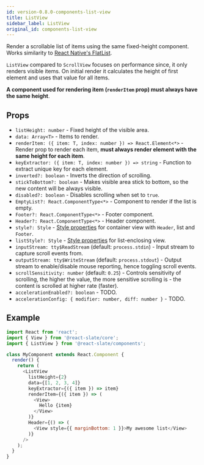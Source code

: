 ```yaml
---
id: version-0.8.0-components-list-view
title: ListView
sidebar_label: ListView
original_id: components-list-view
---
```


Render a scrollable list of items using the same fixed-height component. Works similarity to [React Native's FlatList](https://facebook.github.io/react-native/docs/flatlist).

`ListView` compared to `ScrollView` focuses on performance since, it only renders visible items. On initial render it calculates the height of first element and uses that value for all items.

__A component used for rendering item (`renderItem` prop) must always have the same height__.

## Props

* `listHeight: number` - Fixed height of the visible area.
* `data: Array<T>` - Items to render.
* `renderItem: ({ item: T, index: number }) => React.Element<*>` - Render prop to render each item, __must always render element with the same height for each item__.
* `keyExtractor: ({ item: T, index: number }) => string` - Function to extract unique key for each element.
* `inverted?: boolean` - Inverts the direction of scrolling.
* `stickToBottom?: boolean` - Makes visible area stick to bottom, so the new content will be always visible.
* `disabled?: boolean` - Disables scrolling when set to `true`.
* `EmptyList?: React.ComponentType<*>` - Component to render if the list is empty.
* `Footer?: React.ComponentType<*>` - Footer component.
* `Header?: React.ComponentType<*>` - Header component.
* `style?: Style` - [Style properties](./core-style-prop.md) for container view with `Header`, list and `Footer`.
* `listStyle?: Style` - [Style properties](./core-style-prop.md) for list-enclosing view.
* `inputStream: tty$ReadStream` (default: `process.stdin`) - Input stream to capture scroll events from.
* `outputStream: tty$WriteStream` (default: `process.stdout`) - Output stream to enable/disable mouse reporting, hence toggling scroll events.
* `scrollSensitivity: number` (default: `0.25`) - Controls sensitivity of scrolling, the higher the value, the more sensitive scrolling is - the content is scrolled at higher rate (faster).
* `accelerationEnabled?: boolean` - TODO.
* `accelerationConfig: { modifier: number, diff: number }` - TODO.

## Example

```js
import React from 'react';
import { View } from '@react-slate/core';
import { ListView } from '@react-slate/components';

class MyComponent extends React.Component {
  render() {
    return (
      <ListView
        listHeight={2}
        data={[1, 2, 3, 4]}
        keyExtractor={({ item }) => item}
        renderItem={({ item }) => (
          <View>
            Hello {item}
          </View>
        )}
        Header={() => (
          <View style={{ marginBottom: 1 }}>My awesome list</View>
        )}
      />
    );
  }
}
```
